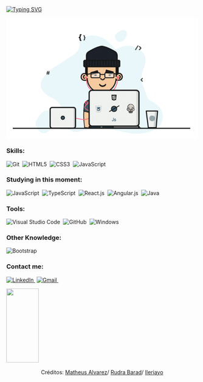 [![Typing SVG](https://readme-typing-svg.herokuapp.com/?color=49664f&size=35&center=true&vCenter=true&width=1000&lines=HELLO,+MY+NAME+is+Samuel+Correia+Araujo;I'm+18+years+old;I'm+from+Brazil,+SP;I+study+web+programming;Be+Welcome!+:%29)](https://git.io/typing-svg)

 <div align="center">
     <img align="center" src="https://github.com/samupapati/samupapati/blob/main/gif.gif"/>
 </div>

### Skills:
![Git](https://img.shields.io/badge/git-%23F05033.svg?style=for-the-badge&logo=git&logoColor=white)&nbsp;
![HTML5](https://img.shields.io/badge/html5-%23E34F26.svg?style=for-the-badge&logo=html5&logoColor=white)&nbsp;
![CSS3](https://img.shields.io/badge/css3-%231572B6.svg?style=for-the-badge&logo=css3&logoColor=white)&nbsp;
![JavaScript](https://img.shields.io/badge/-JavaScript-0D1117?style=for-the-badge&logo=javascript&labelColor=0D1117&textColor=0D1117)&nbsp;

### Studying in this moment:
![JavaScript](https://img.shields.io/badge/-JavaScript-0D1117?style=for-the-badge&logo=javascript&labelColor=0D1117&textColor=0D1117)&nbsp;
![TypeScript](https://img.shields.io/badge/typescript-%23007ACC.svg?style=for-the-badge&logo=typescript&logoColor=white)&nbsp;
![React.js](https://img.shields.io/badge/-React.js-0D1117?style=for-the-badge&logo=react&labelColor=0D1117)&nbsp;
![Angular.js](https://img.shields.io/badge/angular.js-%23E23237.svg?style=for-the-badge&logo=angularjs&logoColor=white)&nbsp;
![Java](https://img.shields.io/badge/java-%23ED8B00.svg?style=for-the-badge&logo=java&logoColor=white)&nbsp;

<!--
### I intend to study:
![SASS](https://img.shields.io/badge/SASS-hotpink.svg?style=for-the-badge&logo=SASS&logoColor=white)&nbsp;
![jQuery](https://img.shields.io/badge/jquery-%230769AD.svg?style=for-the-badge&logo=jquery&logoColor=white)&nbsp;
![Next JS](https://img.shields.io/badge/Next-black?style=for-the-badge&logo=next.js&logoColor=white)&nbsp;
![Vue.js](https://img.shields.io/badge/vuejs-%2335495e.svg?style=for-the-badge&logo=vuedotjs&logoColor=%234FC08D)&nbsp;
![Python](https://img.shields.io/badge/python-3670A0?style=for-the-badge&logo=python&logoColor=ffdd54)&nbsp;
-->

### Tools:
![Visual Studio Code](https://img.shields.io/badge/Visual%20Studio%20Code-0078d7.svg?style=for-the-badge&logo=visual-studio-code&logoColor=white)&nbsp;
![GitHub](https://img.shields.io/badge/-GitHub-0D1117?style=for-the-badge&logo=github&labelColor=0D1117)&nbsp;
![Windows](https://img.shields.io/badge/Windows-0078D6?style=for-the-badge&logo=windows&logoColor=white)&nbsp;

### Other Knowledge:
![Bootstrap](https://img.shields.io/badge/bootstrap-%23563D7C.svg?style=for-the-badge&logo=bootstrap&logoColor=white)&nbsp;

### Contact me:
<a href="https://www.linkedin.com/in/samuelcorreiaaraujo/" target="_blank">![LinkedIn](https://img.shields.io/badge/linkedin-%230077B5.svg?style=for-the-badge&logo=linkedin&logoColor=white)&nbsp;</a>
<a href="mailto:samuel.cor.araujo@gmail.com" target="_blank">![Gmail](https://img.shields.io/badge/Gmail-D14836?style=for-the-badge&logo=gmail&logoColor=white)&nbsp;</a>

 
 <img width="41%" height="195px" src="https://github-readme-stats.vercel.app/api/top-langs/?username=samupapati&layout=compact&hide_border=true&title_color=00bfbf&text_color=00bfbf&bg_color=0d1117" />
</div>

 <div align="center">
     <p>Créditos:
         <a href="https://github.com/MthAlvarez">Matheus Alvarez</a>/
         <a href="https://github.com/rudrabarad">Rudra Barad</a>/
         <a href="https://github.com/Ileriayo">Ileriayo</a>
     </p>
 </div>
